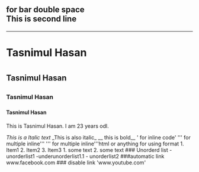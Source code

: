 <!--markdown tutorial-->
for bar double space  </br>
This is second line <hr>  
---
# Tasnimul Hasan <h1>  
## Tasnimul Hasan <h2>  
### Tasnimul Hasan <h3>  
#### Tasnimul Hasan <h4>  
<p> This is Tasnimul Hasan. I am 23 years odl. </p>  
<i> This is a Italic text </i>  
_This is also italic_   
__ this is bold__  
' for inline code'  
''' for multiple inline'''   
  ''' for multiple inline'''html or anything for using format  
  1. Item1
  2. Item2
  3. Item3
      1. some text 
      2. some text
  ### Unorderd list
  - unorderlist1
      -underunorderlist1.1
  - unorderlist2
  ###automatic link 
  www.facebook.com
  ### disable link
  'www.youtube.com'
  
  
